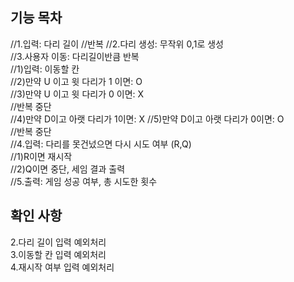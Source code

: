 ## 기능 목차
//1.입력: 다리 길이
//반복 
//2.다리 생성: 무작위 0,1로 생성  
//3.사용자 이동: 다리길이반큼 반복  
//1)입력: 이동할 칸  
//2)만약 U 이고 윗 다리가 1 이면: O  
//3)만약 U 이고 윗 다리가 0 이면: X  
//반복 중단  
//4)만약 D이고 아랫 다리가 1이면: X
//5)만약 D이고 아랫 다리가 0이면: O  
//반복 중단  
//4.입력: 다리를 못건넜으면 다시 시도 여부 (R,Q)  
//1)R이면 재시작  
//2)Q이면 중단, 세임 결과 출력  
//5.출력: 게임 성공 여부, 총 시도한 횟수 

## 확인 사항 
2.다리 길이 입력 예외처리  
3.이동할 칸 입력 예외처리  
4.재시작 여부 입력 예외처리  
